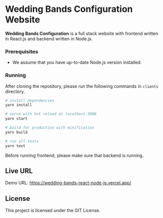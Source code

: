 # Wedding Bands Configuration Website
**Wedding Bands Configuration** is a full stack website with frontend written in React.js and backend written in Node.js.


### Prerequisites

 * We assume that you have up-to-date Node.js version installed.
 
### Running

After cloning the repository, please run the following commands in `clients` directory.
``` bash
# install dependencies
yarn install

# serve with hot reload at localhost:3000
yarn start

# build for production with minification
yarn build

# run all tests
yarn test
```
Before running frontend, please make sure that backend is running.

## Live URL
Demo URL: https://wedding-bands-react-node-js.vercel.app/

## License

This project is licensed under the GIT License.
